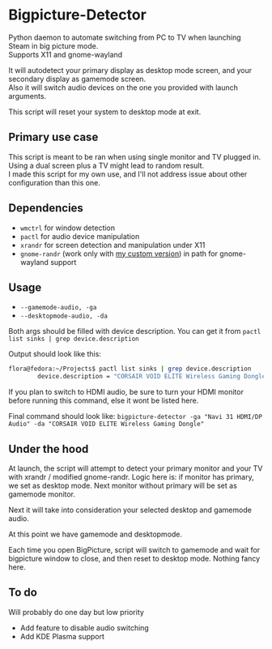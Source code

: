 # Bigpicture-Detector

Python daemon to automate switching from PC to TV when launching Steam in big picture mode.  
Supports X11 and gnome-wayland

It will autodetect your primary display as desktop mode screen, and your secondary display as gamemode screen.  
Also it will switch audio devices on the one you provided with launch arguments.

This script will reset your system to desktop mode at exit.

## Primary use case

This script is meant to be ran when using single monitor and TV plugged in.  
Using a dual screen plus a TV might lead to random result.  
I made this script for my own use, and I'll not address issue about other configuration than this one.

## Dependencies

- `wmctrl` for window detection
- `pactl` for audio device manipulation
- `xrandr` for screen detection and manipulation under X11
- `gnome-randr` (work only with [my custom version](https://github.com/Odizinne/gnome-randr-py)) in path for gnome-wayland support

## Usage

- `--gamemode-audio, -ga`
- `--desktopmode-audio, -da`

Both args should be filled with device description. You can get it from `pactl list sinks | grep device.description`

Output should look like this:

```bash
flora@fedora:~/Projects$ pactl list sinks | grep device.description
        device.description = "CORSAIR VOID ELITE Wireless Gaming Dongle"
```

If you plan to switch to HDMI audio, be sure to turn your HDMI monitor before running this command, else it wont be listed here.

Final command should look like: `bigpicture-detector -ga "Navi 31 HDMI/DP Audio" -da "CORSAIR VOID ELITE Wireless Gaming Dongle"`

## Under the hood

At launch, the script will attempt to detect your primary monitor and your TV with xrandr / modified gnome-randr.
Logic here is: if monitor has primary, we set as desktop mode. Next monitor without primary will be set as gamemode monitor.

Next it will take into consideration your selected desktop and gamemode audio.

At this point we have gamemode and desktopmode.

Each time you open BigPicture, script will switch to gamemode and wait for bigpicture window to close, and then reset to desktop mode. Nothing fancy here.

## To do

Will probably do one day but low priority

- Add feature to disable audio switching
- Add KDE Plasma support